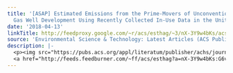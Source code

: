```yaml
---
title: '[ASAP] Estimated Emissions from the Prime-Movers of Unconventional Natural
  Gas Well Development Using Recently Collected In-Use Data in the United States'
date: '2018-04-13'
linkTitle: http://feedproxy.google.com/~r/acs/esthag/~3/nX-3Y9w4bKs/acs.est.7b06694
source: 'Environmental Science & Technology: Latest Articles (ACS Publications)'
description: |-
  <p><img src="https://pubs.acs.org/appl/literatum/publisher/achs/journals/content/esthag/0/esthag.ahead-of-print/acs.est.7b06694/20180413/images/medium/es-2017-066944_0005.gif" alt="TOC Graphic"/></p><div><cite>Environmental Science & Technology</cite></div><div>DOI: 10.1021/acs.est.7b06694</div><div class="feedflare">
  <a href="http://feeds.feedburner.com/~ff/acs/esthag?a=nX-3Y9w4bKs:G6vUkUhQksM:yIl2AUoC8zA"><img src="http://feeds.feedburner.com/~ff/acs/esthag?d=yIl2AUoC8zA" border="0"></img></a>
---
```

